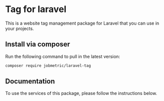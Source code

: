 # Tag for laravel

This is a website tag management package for Laravel that you can use in your projects.

## Install via composer

Run the following command to pull in the latest version:
```bash
composer require jobmetric/laravel-tag
```

## Documentation

To use the services of this package, please follow the instructions below.
